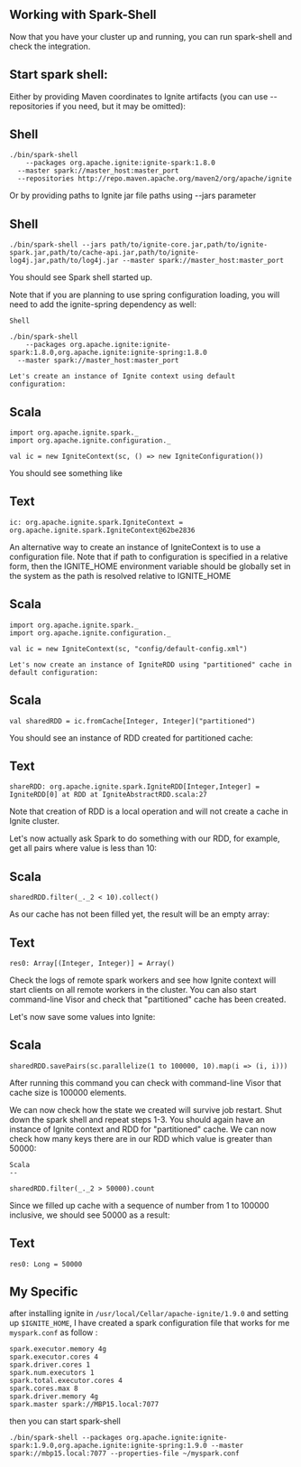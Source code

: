 Working with Spark-Shell
---
Now that you have your cluster up and running, you can run spark-shell and check the integration.

Start spark shell:
--

Either by providing Maven coordinates to Ignite artifacts (you can use --repositories if you need, but it may be omitted):

Shell
-
```
./bin/spark-shell 
	--packages org.apache.ignite:ignite-spark:1.8.0
  --master spark://master_host:master_port
  --repositories http://repo.maven.apache.org/maven2/org/apache/ignite
  ```

Or by providing paths to Ignite jar file paths using --jars parameter

Shell
-
    
```
./bin/spark-shell --jars path/to/ignite-core.jar,path/to/ignite-spark.jar,path/to/cache-api.jar,path/to/ignite-log4j.jar,path/to/log4j.jar --master spark://master_host:master_port
```
You should see Spark shell started up.

Note that if you are planning to use spring configuration loading, you will need to add the ignite-spring dependency as well:

    Shell
```
./bin/spark-shell 
	--packages org.apache.ignite:ignite-spark:1.8.0,org.apache.ignite:ignite-spring:1.8.0
  --master spark://master_host:master_port
```
    Let's create an instance of Ignite context using default configuration:

Scala
--
```
import org.apache.ignite.spark._
import org.apache.ignite.configuration._

val ic = new IgniteContext(sc, () => new IgniteConfiguration())
```
You should see something like

Text
--
```
ic: org.apache.ignite.spark.IgniteContext = org.apache.ignite.spark.IgniteContext@62be2836
```


An alternative way to create an instance of IgniteContext is to use a configuration file. Note that if path to configuration is specified in a relative form, then the IGNITE_HOME environment variable should be globally set in the system as the path is resolved relative to IGNITE_HOME

Scala
--
```
import org.apache.ignite.spark._
import org.apache.ignite.configuration._

val ic = new IgniteContext(sc, "config/default-config.xml")
```
    Let's now create an instance of IgniteRDD using "partitioned" cache in default configuration:

Scala
--
```
val sharedRDD = ic.fromCache[Integer, Integer]("partitioned")
```

You should see an instance of RDD created for partitioned cache:

Text
--
    
```
shareRDD: org.apache.ignite.spark.IgniteRDD[Integer,Integer] = IgniteRDD[0] at RDD at IgniteAbstractRDD.scala:27
```
Note that creation of RDD is a local operation and will not create a cache in Ignite cluster.

   Let's now actually ask Spark to do something with our RDD, for example, get all pairs where value is less than 10:

Scala
--
```
sharedRDD.filter(_._2 < 10).collect()
```
As our cache has not been filled yet, the result will be an empty array:

Text
--
```
res0: Array[(Integer, Integer)] = Array()
```
Check the logs of remote spark workers and see how Ignite context will start clients on all remote workers in the cluster. You can also start command-line Visor and check that "partitioned" cache has been created.

   Let's now save some values into Ignite:

Scala
--
```
sharedRDD.savePairs(sc.parallelize(1 to 100000, 10).map(i => (i, i)))
```
After running this command you can check with command-line Visor that cache size is 100000 elements.

   We can now check how the state we created will survive job restart. Shut down the spark shell and repeat steps 1-3. You should again have an instance of Ignite context and RDD for "partitioned" cache. We can now check how many keys there are in our RDD which value is greater than 50000:

    Scala
    --
```
sharedRDD.filter(_._2 > 50000).count
```
Since we filled up cache with a sequence of number from 1 to 100000 inclusive, we should see 50000 as a result:

   Text
   --
```
res0: Long = 50000
```
   


## My Specific

after installing ignite in `/usr/local/Cellar/apache-ignite/1.9.0` and setting up `$IGNITE_HOME`, I have created a spark configuration file that works for me `myspark.conf` as follow :

```
spark.executor.memory 4g
spark.executor.cores 4
spark.driver.cores 1
spark.num.executors 1
spark.total.executor.cores 4
spark.cores.max 8
spark.driver.memory 4g
spark.master spark://MBP15.local:7077
```
then you can start spark-shell

```
./bin/spark-shell --packages org.apache.ignite:ignite-spark:1.9.0,org.apache.ignite:ignite-spring:1.9.0 --master spark://mbp15.local:7077 --properties-file ~/myspark.conf 
```
